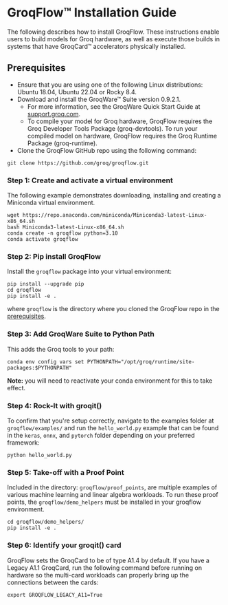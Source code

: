 # GroqFlow™ Installation Guide

The following describes how to install GroqFlow. These instructions enable users to build models for Groq hardware, as well as execute those builds in systems that have GroqCard™ accelerators physically installed.

## Prerequisites

- Ensure that you are using one of the following Linux distributions: Ubuntu 18.04, Ubuntu 22.04 or Rocky 8.4.
- Download and install the GroqWare™ Suite version 0.9.2.1.
  - For more information, see the GroqWare Quick Start Guide at [support.groq.com](https://support.groq.com).
  - To compile your model for Groq hardware, GroqFlow requires the Groq Developer Tools Package (groq-devtools). To run your compiled model on hardware, GroqFlow requires the Groq Runtime Package (groq-runtime).
- Clone the GroqFlow GitHub repo using the following command:

```
git clone https://github.com/groq/groqflow.git
```

### Step 1: Create and activate a virtual environment

The following example demonstrates downloading, installing and creating a Miniconda virtual environment.

```
wget https://repo.anaconda.com/miniconda/Miniconda3-latest-Linux-x86_64.sh
bash Miniconda3-latest-Linux-x86_64.sh
conda create -n groqflow python=3.10
conda activate groqflow
```

### Step 2: Pip install GroqFlow

Install the `groqflow` package into your virtual environment:

```
pip install --upgrade pip
cd groqflow
pip install -e .
```

where `groqflow` is the directory where you cloned the GroqFlow repo in the [prerequisites](#prerequisites).

### Step 3: Add GroqWare Suite to Python Path

This adds the Groq tools to your path:

```
conda env config vars set PYTHONPATH="/opt/groq/runtime/site-packages:$PYTHONPATH"
```

**Note:** you will need to reactivate your conda environment for this to take effect.

### Step 4: Rock-It with groqit()

To confirm that you're setup correctly, navigate to the examples folder at `groqflow/examples/` and run the `hello_world.py` example that can be found in the `keras`, `onnx`, and `pytorch` folder depending on your preferred framework:

```
python hello_world.py
```

### Step 5: Take-off with a Proof Point

Included in the directory: `groqflow/proof_points`, are multiple examples of various machine learning and linear algebra workloads. To run these proof points, the `groqflow/demo_helpers` must be installed in your groqflow environment.

```
cd groqflow/demo_helpers/
pip install -e .
```

### Step 6: Identify your groqit() card

GroqFlow sets the GroqCard to be of type A1.4 by default. If you have a Legacy A1.1 GroqCard, run the following command before running on hardware so the multi-card workloads can properly bring up the connections between the cards:

```
export GROQFLOW_LEGACY_A11=True
```

